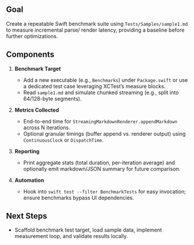 ## Goal
Create a repeatable Swift benchmark suite using `Tests/Samples/sample1.md` to measure incremental parse/ render latency, providing a baseline before further optimizations.

## Components
1. **Benchmark Target**
   - Add a new executable (e.g., `Benchmarks`) under `Package.swift` or use a dedicated test case leveraging XCTest’s measure blocks.
   - Read `sample1.md` and simulate chunked streaming (e.g., split into 64/128-byte segments).

2. **Metrics Collected**
   - End-to-end time for `StreamingMarkdownRenderer.appendMarkdown` across N iterations.
   - Optional granular timings (buffer append vs. renderer output) using `ContinuousClock` or `DispatchTime`.

3. **Reporting**
   - Print aggregate stats (total duration, per-iteration average) and optionally emit markdown/JSON summary for future comparison.

4. **Automation**
   - Hook into `swift test --filter BenchmarkTests` for easy invocation; ensure benchmarks bypass UI dependencies.

## Next Steps
- Scaffold benchmark test target, load sample data, implement measurement loop, and validate results locally.
